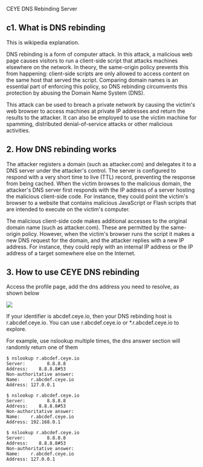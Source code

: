 CEYE DNS Rebinding Server

## c1. What is DNS rebinding
This is wikipedia explanation.

DNS rebinding is a form of computer attack. In this attack, a malicious web page causes visitors to run a client-side script that attacks machines elsewhere on the network. In theory, the same-origin policy prevents this from happening: client-side scripts are only allowed to access content on the same host that served the script. Comparing domain names is an essential part of enforcing this policy, so DNS rebinding circumvents this protection by abusing the Domain Name System (DNS).

This attack can be used to breach a private network by causing the victim's web browser to access machines at private IP addresses and return the results to the attacker. It can also be employed to use the victim machine for spamming, distributed denial-of-service attacks or other malicious activities.

## 2. How DNS rebinding works
The attacker registers a domain (such as attacker.com) and delegates it to a DNS server under the attacker's control. The server is configured to respond with a very short time to live (TTL) record, preventing the response from being cached. When the victim browses to the malicious domain, the attacker's DNS server first responds with the IP address of a server hosting the malicious client-side code. For instance, they could point the victim's browser to a website that contains malicious JavaScript or Flash scripts that are intended to execute on the victim's computer.

The malicious client-side code makes additional accesses to the original domain name (such as attacker.com). These are permitted by the same-origin policy. However, when the victim's browser runs the script it makes a new DNS request for the domain, and the attacker replies with a new IP address. For instance, they could reply with an internal IP address or the IP address of a target somewhere else on the Internet.

## 3. How to use CEYE DNS rebinding
Access the profile page, add the dns address you need to resolve, as shown below 

![](https://images.seebug.org/ceye/dnsrebinding.jpeg)

If your identifier is abcdef.ceye.io, then your DNS rebinding host is r.abcdef.ceye.io. You can use r.abcdef.ceye.io or *.r.abcdef.ceye.io to explore.

For example, use nslookup multiple times, the dns answer section will randomly return one of them

	$ nslookup r.abcdef.ceye.io
	Server:        8.8.8.8
	Address:    8.8.8.8#53
	Non-authoritative answer:
	Name:    r.abcdef.ceye.io
	Address: 127.0.0.1

	$ nslookup r.abcdef.ceye.io
	Server:        8.8.8.8
	Address:    8.8.8.8#53
	Non-authoritative answer:
	Name:    r.abcdef.ceye.io
	Address: 192.168.0.1

	$ nslookup r.abcdef.ceye.io
	Server:        8.8.8.8
	Address:    8.8.8.8#53
	Non-authoritative answer:
	Name:    r.abcdef.ceye.io
	Address: 127.0.0.1